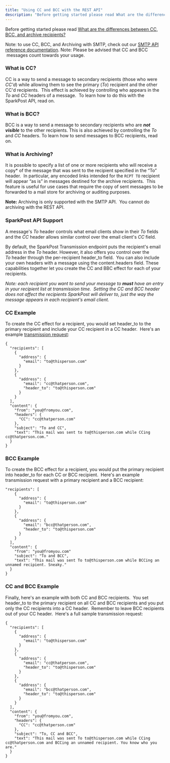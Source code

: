 ```yaml
---
title: "Using CC and BCC with the REST API"
description: "Before getting started please read What are the differences between CC BCC and archive recipients Note to use CC BCC and Archiving with SMTP check out our SMTP API reference documentation Note Please be advised that CC and BCC messages count towards your usage What is CC CC is a..."
---
```


Before getting started please read [What are the differences between CC, BCC, and archive recipients?](https://support.sparkpost.com/customer/en/portal/articles/2164371)

Note: to use CC, BCC, and Archiving with SMTP, check out our [SMTP API reference documentation](https://developers.sparkpost.com/api/#/reference/smtp-api).
Note: Please be advised that CC and BCC  messages count towards your usage.

### What is CC? 

CC is a way to send a message to secondary recipients (those who were *CC'd*) while allowing them to see the primary (*To*) recipient and the other CC'd recipients.  This effect is achieved by controlling who appears in the *To* and *CC* headers of a message.  To learn how to do this with the SparkPost API, read on.

### What is BCC? 

BCC is a way to send a message to secondary recipients who are ***not visible*** to the other recipients. This is also achieved by controlling the *To* and *CC* headers. To learn how to send messages to BCC recipients, read on.

### What is Archiving? 

It is possible to specify a list of one or more recipients who will receive a copy* of the message that was sent to the recipient specified in the “To” header.  In particular, any encoded links intended for the `RCPT TO` recipient will appear “as is” in messages destined for the archive recipients.  This feature is useful for use cases that require the copy of sent messages to be forwarded to a mail store for archiving or auditing purposes.

**Note:** Archiving is only supported with the SMTP API.  You cannot do archiving with the REST API.

### SparkPost API Support 

A message's *To* header controls what email clients show in their *To* fields and the *CC* header allows similar control over the email client's *CC* field.

By default, the SparkPost Transmission endpoint puts the recipient's email address in the *To* header. However, it also offers you control over the *To* header through the per-recipient header_to field.  You can also include your own headers with a message using the content.headers field. These capabilities together let you create the CC and BBC effect for each of your recipients.

*Note: each recipient you want to send your message to **must** have an entry in your recipient list at transmission time.  Setting the CC and BCC header does not affect the recipients SparkPost will deliver to, just the way the message appears in each recipient's email client.*


### CC Example 

To create the CC effect for a recipient, you would set header_to to the primary recipient and include your CC recipient in a CC header.  Here's an example [transmission request](https://developers.sparkpost.com/api/#/reference/transmissions/create):
```
{
  "recipients": [
    {
      "address": {
        "email": "to@thisperson.com"
      }
    },
    {
      "address": {
        "email": "cc@thatperson.com",
        "header_to": "to@thisperson.com"
      }
    }
  ],
  "content": {
    "from": "you@fromyou.com",
    "headers": {
      "CC": "cc@thatperson.com"
    },
    "subject": "To and CC",
    "text": "This mail was sent to to@thisperson.com while CCing cc@thatperson.com."
  }
}
```

### BCC Example 

To create the BCC effect for a recipient, you would put the primary recipient into header_to for each CC or BCC recipient.  Here's an example transmission request with a primary recipient and a BCC recipient:
```
"recipients": [
    {
      "address": {
        "email": "to@thisperson.com"
      }
    },
    {
      "address": {
        "email": "bcc@thatperson.com",
        "header_to": "to@thisperson.com"
      }
    }
  ],
  "content": {
    "from": "you@fromyou.com"
    "subject": "To and BCC",
    "text": "This mail was sent To to@thisperson.com while BCCing an unnamed recipient. Sneaky."
  }
}
```

### CC and BCC Example 

Finally, here's an example with both CC and BCC recipients.  You set header_to to the primary recipient on all CC and BCC recipients and you put only the CC recipients into a CC header.  Remember to leave BCC recipients out of your CC header.  Here's a full sample transmission request:
```
{
  "recipients": [
    {
      "address": {
        "email": "to@thisperson.com"
      }
    },
    {
      "address": {
        "email": "cc@thatperson.com",
        "header_to": "to@thisperson.com"
      }
    },
    {
      "address": {
        "email": "bcc@thatperson.com",
        "header_to": "to@thisperson.com"
      }
    }
  ],
  "content": {
    "from": "you@fromyou.com",
    "headers": {
      "CC": "cc@thatperson.com"
    },
    "subject": "To, CC and BCC",
    "text": "This mail was sent To to@thisperson.com while CCing cc@thatperson.com and BCCing an unnamed recipient. You know who you are."
  }
}
```
